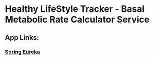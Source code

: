 # Healthy LifeStyle Tracker - Basal Metabolic Rate Calculator Service
## App Links:
### [Spring Eureka](http://localhost:8761/)